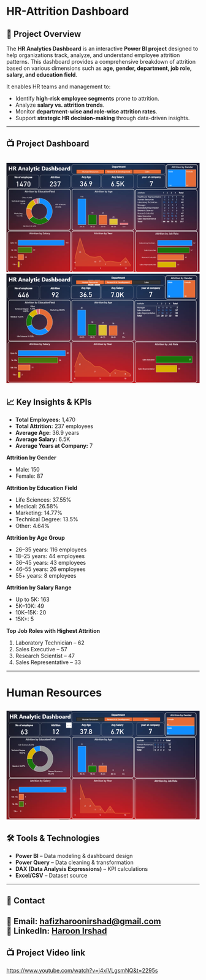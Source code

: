 # HR-Attrition Dashboard

## 📌 Project Overview  
The **HR Analytics Dashboard** is an interactive **Power BI project** designed to help organizations track, analyze, and understand employee attrition patterns. This dashboard provides a comprehensive breakdown of attrition based on various dimensions such as **age, gender, department, job role, salary, and education field**.

It enables HR teams and management to:
- Identify **high-risk employee segments** prone to attrition.
- Analyze **salary vs. attrition trends**.
- Monitor **department-wise and role-wise attrition rates**.
- Support **strategic HR decision-making** through data-driven insights.

---

## 📺 Project Dashboard
![HR](https://github.com/HafiHaroon/HR-Attrition/blob/main/HR.png)
![HrSale](https://github.com/HafiHaroon/HR-Attrition/blob/main/HrSale.PNG)
---

## 📈 Key Insights & KPIs  

- **Total Employees:** 1,470  
- **Total Attrition:** 237 employees  
- **Average Age:** 36.9 years  
- **Average Salary:** 6.5K  
- **Average Years at Company:** 7  

**Attrition by Gender**  
- Male: 150  
- Female: 87  

**Attrition by Education Field**  
- Life Sciences: 37.55%  
- Medical: 26.58%  
- Marketing: 14.77%  
- Technical Degree: 13.5%  
- Other: 4.64%  

**Attrition by Age Group**  
- 26–35 years: 116 employees  
- 18–25 years: 44 employees  
- 36–45 years: 43 employees  
- 46–55 years: 26 employees  
- 55+ years: 8 employees  

**Attrition by Salary Range**  
- Up to 5K: 163  
- 5K–10K: 49  
- 10K–15K: 20  
- 15K+: 5  

**Top Job Roles with Highest Attrition**  
1. Laboratory Technician – 62  
2. Sales Executive – 57  
3. Research Scientist – 47  
4. Sales Representative – 33  

---
# Human Resources
![HrFilter](https://github.com/HafiHaroon/HR-Attrition/blob/main/HrFilter.PNG)
---
## 🛠 Tools & Technologies  
- **Power BI** – Data modeling & dashboard design  
- **Power Query** – Data cleaning & transformation  
- **DAX (Data Analysis Expressions)** – KPI calculations  
- **Excel/CSV** – Dataset source  

---

## 📧 Contact  
📩 **Email:** hafizharoonirshad@gmail.com  
🔗 **LinkedIn:** [Haroon Irshad](https://www.linkedin.com/in/haroon-irshad-0793261a6/)
---
## 📺 Project Video link
https://www.youtube.com/watch?v=j4xlVLgsmNQ&t=2295s
